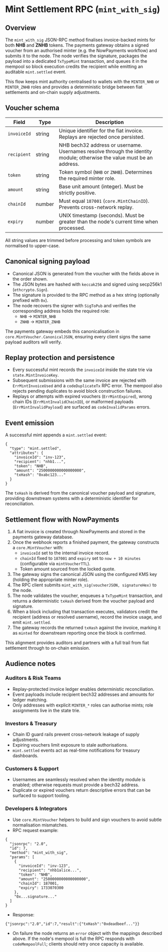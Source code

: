 # Mint Settlement RPC (`mint_with_sig`)

## Overview
The `mint_with_sig` JSON-RPC method finalises invoice-backed mints for both **NHB** and **ZNHB** tokens. The payments gateway
obtains a signed voucher from an authorised minter (e.g. the NowPayments workflow) and submits it to the node. The node
verifies the signature, packages the payload into a dedicated `TxTypeMint` transaction, and queues it in the mempool so block
execution credits the recipient while emitting an auditable `mint.settled` event.

This flow keeps mint authority centralised to wallets with the `MINTER_NHB` or `MINTER_ZNHB` roles and provides a deterministic
bridge between fiat settlements and on-chain supply adjustments.

## Voucher schema
| Field       | Type   | Description |
|-------------|--------|-------------|
| `invoiceId` | string | Unique identifier for the fiat invoice. Replays are rejected once persisted. |
| `recipient` | string | NHB bech32 address or username. Usernames resolve through the identity module; otherwise the value must be an address. |
| `token`     | string | Token symbol (`NHB` or `ZNHB`). Determines the required minter role. |
| `amount`    | string | Base unit amount (integer). Must be strictly positive. |
| `chainId`   | number | Must equal `187001` (`core.MintChainID`). Prevents cross-network replay. |
| `expiry`    | number | UNIX timestamp (seconds). Must be greater than the node's current time when processed. |

All string values are trimmed before processing and token symbols are normalised to upper-case.

## Canonical signing payload
* Canonical JSON is generated from the voucher with the fields above in the order shown.
* The JSON bytes are hashed with `keccak256` and signed using secp256k1 (`ethcrypto.Sign`).
* The signature is provided to the RPC method as a hex string (optionally prefixed with `0x`).
* The node recovers the signer with `SigToPub` and verifies the corresponding address holds the required role:
  * `NHB` -> `MINTER_NHB`
  * `ZNHB` -> `MINTER_ZNHB`

The payments gateway embeds this canonicalisation in `core.MintVoucher.CanonicalJSON`, ensuring every client signs the same
payload auditors will verify.

## Replay protection and persistence
* Every successful mint records the `invoiceId` inside the state trie via `state.MintInvoiceKey`.
* Subsequent submissions with the same invoice are rejected with `ErrMintInvoiceUsed` and a `codeDuplicateTx` RPC error. The
  mempool also rejects pending duplicates to avoid block construction failures.
* Replays or attempts with expired vouchers (`ErrMintExpired`), wrong chain IDs (`ErrMintInvalidChainID`), or malformed payloads
  (`ErrMintInvalidPayload`) are surfaced as `codeInvalidParams` errors.

## Event emission
A successful mint appends a `mint.settled` event:

```
{
  "type": "mint.settled",
  "attributes": {
    "invoiceId": "inv-123",
    "recipient": "nhb1...",
    "token": "NHB",
    "amount": "2500000000000000000",
    "txHash": "0xabc123..."
  }
}
```

The `txHash` is derived from the canonical voucher payload and signature, providing downstream systems with a deterministic
identifier for reconciliation.

## Settlement flow with NowPayments
1. A fiat invoice is created through NowPayments and stored in the payments gateway database.
2. Once the webhook reports a finished payment, the gateway constructs a `core.MintVoucher` with:
   * `invoiceId` set to the internal invoice record.
   * `chainId` fixed to `187001` and `expiry` set to `now + 10 minutes` (configurable via `mintVoucherTTL`).
   * Token amount sourced from the locked quote.
3. The gateway signs the canonical JSON using the configured KMS key (holding the appropriate minter role).
4. The RPC client submits `mint_with_sig(voucherJSON, signatureHex)` to the node.
5. The node validates the voucher, enqueues a `TxTypeMint` transaction, and returns a deterministic `txHash` derived from the
   voucher payload and signature.
6. When a block including that transaction executes, validators credit the recipient (address or resolved username), record the
   invoice usage, and emit `mint.settled`.
7. The gateway records the returned `txHash` against the invoice, marking it as `minted` for downstream reporting once the block
   is confirmed.

This alignment provides auditors and partners with a full trail from fiat settlement through to on-chain emission.

## Audience notes
### Auditors & Risk Teams
* Replay-protected invoice ledger enables deterministic reconciliation.
* Event payloads include recipient bech32 addresses and amounts for ledger matching.
* Only addresses with explicit `MINTER_*` roles can authorise mints; role assignments live in the state trie.

### Investors & Treasury
* Chain ID guard rails prevent cross-network leakage of supply adjustments.
* Expiring vouchers limit exposure to stale authorisations.
* `mint.settled` events act as real-time notifications for treasury dashboards.

### Customers & Support
* Usernames are seamlessly resolved when the identity module is enabled; otherwise requests must provide a bech32 address.
* Duplicate or expired vouchers return descriptive errors that can be surfaced to support tooling.

### Developers & Integrators
* Use `core.MintVoucher` helpers to build and sign vouchers to avoid subtle normalisation mismatches.
* RPC request example:

```
{
  "jsonrpc": "2.0",
  "id": 7,
  "method": "mint_with_sig",
  "params": [
    {
      "invoiceId": "inv-123",
      "recipient": "nhb1alice...",
      "token": "NHB",
      "amount": "2500000000000000000",
      "chainId": 187001,
      "expiry": 1733070300
    },
    "0x...signature..."
  ]
}
```

* Response:

```
{"jsonrpc":"2.0","id":7,"result":{"txHash":"0xdeadbeef..."}}
```

* On failure the node returns an `error` object with the mappings described above. If the node's mempool is full the RPC
  responds with `codeMempoolFull`; clients should retry once capacity is available.
